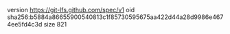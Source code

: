 version https://git-lfs.github.com/spec/v1
oid sha256:b5884a86655900540813c1f85730595675aa422d44a28d9986e4674ee5fd4c3d
size 821

